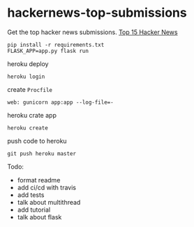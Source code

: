 # hackernews-top-submissions
Get the top hacker news submissions.
[Top 15 Hacker News](https://young-retreat-74774.herokuapp.com)

```
pip install -r requirements.txt
FLASK_APP=app.py flask run
```

heroku deploy
```
heroku login
```
create `Procfile`
```
web: gunicorn app:app --log-file=-
```
heroku crate app
```
heroku create
```
push code to heroku
```
git push heroku master
```


Todo:
- format readme 
- add ci/cd with travis
- add tests
- talk about multithread 
- add tutorial
- talk about flask
